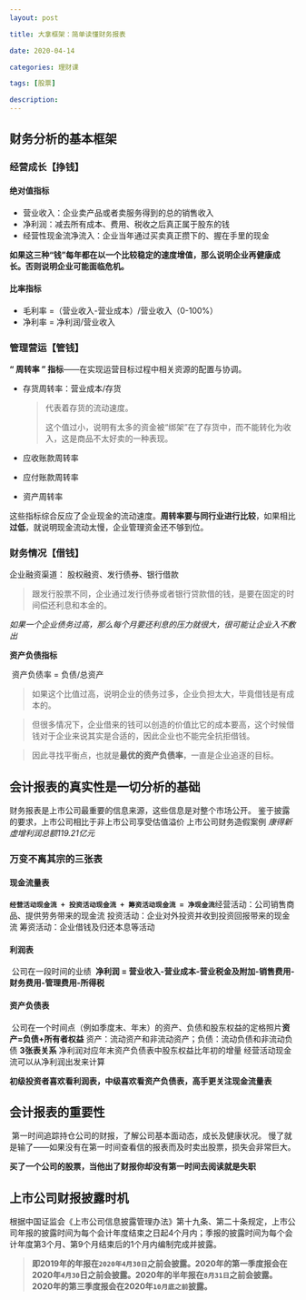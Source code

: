 ```yaml
---
layout: post

title: 大拿框架：简单读懂财务报表

date: 2020-04-14

categories: 理财课

tags: [股票]

description:  
---
```




## 财务分析的基本框架
### 经营成长【挣钱】

#### 绝对值指标
- 营业收入：企业卖产品或者卖服务得到的总的销售收入
- 净利润：减去所有成本、费用、税收之后真正属于股东的钱
- 经营性现金流净流入：企业当年通过买卖真正攒下的、握在手里的现金

**如果这三种“钱”每年都在以一个比较稳定的速度增值，那么说明企业再健康成长。否则说明企业可能面临危机。**		

#### 比率指标

- 毛利率 =（营业收入-营业成本）/营业收入（0-100%）
- 净利率 = 净利润/营业收入

### 管理营运【管钱】

**“ 周转率 ” 指标**——在实现运营目标过程中相关资源的配置与协调。 

- 存货周转率：营业成本/存货

  > 代表着存货的流动速度。
  >
  > 这个值过小，说明有太多的资金被“绑架”在了存货中，而不能转化为收入，这是商品不太好卖的一种表现。				

- 应收账款周转率
- 应付账款周转率
- 资产周转率

这些指标综合反应了企业现金的流动速度。**周转率要与同行业进行比较**，如果相比**过低**，就说明现金流动太慢，企业管理资金还不够到位。

### 财务情况【借钱】
企业融资渠道： 股权融资、发行债券、银行借款

> 跟发行股票不同，企业通过发行债券或者银行贷款借的钱，是要在固定的时间偿还利息和本金的。

*如果一个企业债务过高，那么每个月要还利息的压力就很大，很可能让企业入不敷出*

**资产负债指标**

​	资产负债率 = 负债/总资产

> 如果这个比值过高，说明企业的债务过多，企业负担太大，毕竟借钱是有成本的。

> 但很多情况下，企业借来的钱可以创造的价值比它的成本要高，这个时候借钱对于企业来说其实是合适的，因此企业也不能完全抗拒借钱。

> 因此寻找平衡点，也就是**最优的资产负债率**，一直是企业追逐的目标。

## 会计报表的真实性是一切分析的基础 
财务报表是上市公司最重要的信息来源，这些信息是对整个市场公开。
鉴于披露的要求，上市公司相比于非上市公司享受估值溢价
上市公司财务造假案例
			*康得新虚增利润总额119.21亿元*

### 万变不离其宗的三张表

#### 现金流量表

​			**`经营活动现金流 + 投资活动现金流 + 筹资活动现金流 = 净现金流`**
​			经营活动：公司销售商品、提供劳务带来的现金流
​			投资活动：企业对外投资并收到投资回报带来的现金流
​			筹资活动：企业借钱及归还本息等活动

#### 利润表

​	公司在一段时间的业绩
​	**净利润 = 营业收入-营业成本-营业税金及附加-销售费用-财务费用-管理费用-所得税**

#### 资产负债表

​			公司在一个时间点（例如季度末、年末）的资产、负债和股东权益的定格照片
​			**资产=负债+所有者权益**
​			资产：流动资产和非流动资产；负债：流动负债和非流动负债
**3张表关系**
​			净利润对应年末资产负债表中股东权益比年初的增量
​			经营活动现金流可以从净利润出发来计算

**初级投资者喜欢看利润表，中级喜欢看资产负债表，高手更关注现金流量表**

## 会计报表的重要性
​		第一时间追踪持仓公司的财报，了解公司基本面动态，成长及健康状况。
​		慢了就是输了——如果没有在第一时间查看信的报表而及时卖出股票，损失会非常巨大。

​		**买了一个公司的股票，当他出了财报你却没有第一时间去阅读就是失职**

## 上市公司财报披露时机

根据中国证监会《上市公司信息披露管理办法》第十九条、第二十条规定，上市公司年报的披露时间为每个会计年度结束之日起4个月内；季报的披露时间为每个会计年度第3个月、第9个月结束后的1个月内编制完成并披露。

> **即2019年的年报在`2020年4月30日`之前会披露。2020年的第一季度报会在2020年`4月30`日之前会披露。2020年的半年报在`8月31日`之前会披露。2020年的第三季度报会在2020年`10月底之前`披露。**

